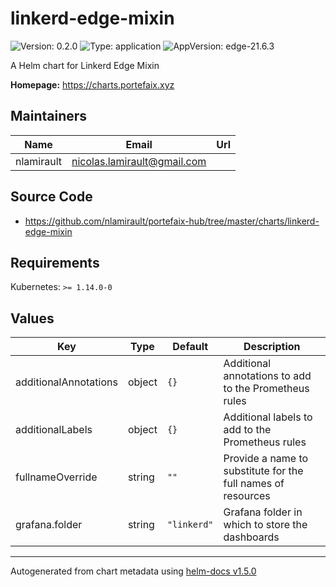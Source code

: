 # linkerd-edge-mixin

![Version: 0.2.0](https://img.shields.io/badge/Version-0.2.0-informational?style=flat-square) ![Type: application](https://img.shields.io/badge/Type-application-informational?style=flat-square) ![AppVersion: edge-21.6.3](https://img.shields.io/badge/AppVersion-edge--21.6.3-informational?style=flat-square)

A Helm chart for Linkerd Edge Mixin

**Homepage:** <https://charts.portefaix.xyz>

## Maintainers

| Name | Email | Url |
| ---- | ------ | --- |
| nlamirault | nicolas.lamirault@gmail.com |  |

## Source Code

* <https://github.com/nlamirault/portefaix-hub/tree/master/charts/linkerd-edge-mixin>

## Requirements

Kubernetes: `>= 1.14.0-0`

## Values

| Key | Type | Default | Description |
|-----|------|---------|-------------|
| additionalAnnotations | object | `{}` | Additional annotations to add to the Prometheus rules |
| additionalLabels | object | `{}` | Additional labels to add to the Prometheus rules |
| fullnameOverride | string | `""` | Provide a name to substitute for the full names of resources |
| grafana.folder | string | `"linkerd"` | Grafana folder in which to store the dashboards |

----------------------------------------------
Autogenerated from chart metadata using [helm-docs v1.5.0](https://github.com/norwoodj/helm-docs/releases/v1.5.0)
